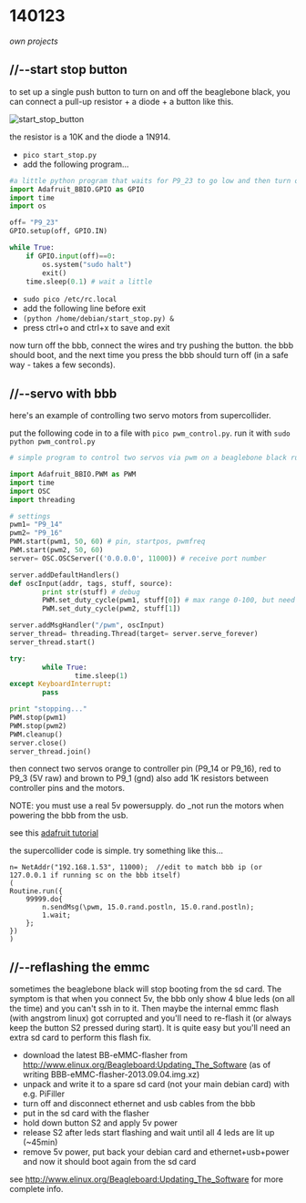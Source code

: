 140123
======

_own projects_


//--start stop button
---------------------
to set up a single push button to turn on and off the beaglebone black, you can connect a pull-up resistor + a diode + a button like this.

![start_stop_button](https://raw.github.com/redFrik/udk10-Embedded_Systems/master/udk140123/start_stop_button.png)

the resistor is a 10K and the diode a 1N914.

* `pico start_stop.py`
* add the following program...

```python
#a little python program that waits for P9_23 to go low and then turn off the bbb
import Adafruit_BBIO.GPIO as GPIO
import time
import os

off= "P9_23"
GPIO.setup(off, GPIO.IN)

while True:
	if GPIO.input(off)==0:
		os.system("sudo halt")
		exit()
	time.sleep(0.1) # wait a little
```

* `sudo pico /etc/rc.local`
* add the following line before exit
* `(python /home/debian/start_stop.py) &`
* press ctrl+o and ctrl+x to save and exit

now turn off the bbb, connect the wires and try pushing the button.  the bbb should boot, and the next time you press the bbb should turn off (in a safe way - takes a few seconds).


//--servo with bbb
------------------
here's an example of controlling two servo motors from supercollider.

put the following code in to a file with `pico pwm_control.py`.  run it with `sudo python pwm_control.py`

```python
# simple program to control two servos via pwm on a beaglebone black running sc

import Adafruit_BBIO.PWM as PWM
import time
import OSC
import threading

# settings
pwm1= "P9_14"
pwm2= "P9_16"
PWM.start(pwm1, 50, 60) # pin, startpos, pwmfreq
PWM.start(pwm2, 50, 60)
server= OSC.OSCServer(('0.0.0.0', 11000)) # receive port number

server.addDefaultHandlers()
def oscInput(addr, tags, stuff, source):
        print str(stuff) # debug
        PWM.set_duty_cycle(pwm1, stuff[0]) # max range 0-100, but need to adapt to each motor
        PWM.set_duty_cycle(pwm2, stuff[1])

server.addMsgHandler("/pwm", oscInput)
server_thread= threading.Thread(target= server.serve_forever)
server_thread.start()

try:
        while True:
                time.sleep(1)
except KeyboardInterrupt:
        pass

print "stopping..."
PWM.stop(pwm1)
PWM.stop(pwm2)
PWM.cleanup()
server.close()
server_thread.join()
```

then connect two servos orange to controller pin (P9_14 or P9_16), red to P9_3 (5V raw) and brown to P9_1 (gnd)
also add 1K resistors between controller pins and the motors.

NOTE: you must use a real 5v powersupply.  do _not run the motors when powering the bbb from the usb.

see this [adafruit tutorial](http://learn.adafruit.com/controlling-a-servo-with-a-beaglebone-black?view=all)

the supercollider code is simple.  try something like this...

```
n= NetAddr("192.168.1.53", 11000);	//edit to match bbb ip (or 127.0.0.1 if running sc on the bbb itself)
(
Routine.run({
	99999.do{
		n.sendMsg(\pwm, 15.0.rand.postln, 15.0.rand.postln);
		1.wait;
	};
})
)
```

//--reflashing the emmc
-----------------------
sometimes the beaglebone black will stop booting from the sd card. The symptom is that when you connect 5v, the bbb only show 4 blue leds (on all the time) and you can't ssh in to it. Then maybe the internal emmc flash (with angstrom linux) got corrupted and you'll need to re-flash it (or always keep the button S2 pressed during start). It is quite easy but you'll need an extra sd card to perform this flash fix.

* download the latest BB-eMMC-flasher from http://www.elinux.org/Beagleboard:Updating_The_Software (as of writing BBB-eMMC-flasher-2013.09.04.img.xz)
* unpack and write it to a spare sd card (not your main debian card) with e.g. PiFiller
* turn off and disconnect ethernet and usb cables from the bbb
* put in the sd card with the flasher
* hold down button S2 and apply 5v power
* release S2 after leds start flashing and wait until all 4 leds are lit up (~45min)
* remove 5v power, put back your debian card and ethernet+usb+power and now it should boot again from the sd card

see http://www.elinux.org/Beagleboard:Updating_The_Software for more complete info.
